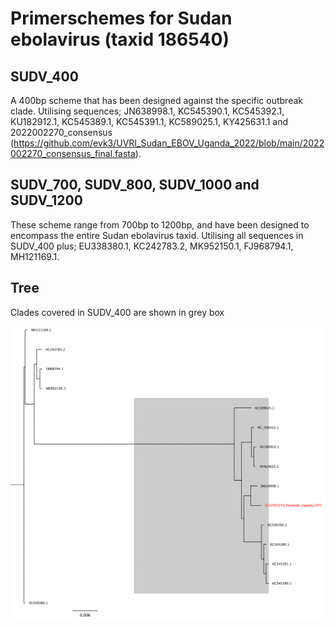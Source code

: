 # Primerschemes for Sudan ebolavirus (taxid 186540)

## SUDV_400

A 400bp scheme that has been designed against the specific outbreak clade. Utilising sequences; JN638998.1, KC545390.1, KC545392.1, KU182912.1, KC545389.1,  KC545391.1, KC589025.1, KY425631.1 and 2022002270_consensus (https://github.com/evk3/UVRI_Sudan_EBOV_Uganda_2022/blob/main/2022002270_consensus_final.fasta).

## SUDV_700, SUDV_800, SUDV_1000 and SUDV_1200

These scheme range from 700bp to 1200bp, and have been designed to encompass the entire Sudan ebolavirus taxid. Utilising all sequences in SUDV_400 plus; EU338380.1, KC242783.2, MK952150.1, FJ968794.1, MH121169.1.




## Tree 

Clades covered in SUDV_400 are shown in grey box

![Alt text](https://github.com/quick-lab/sudan-ebolavirus--186536/blob/main/tree.png "Tree of included sequences")

